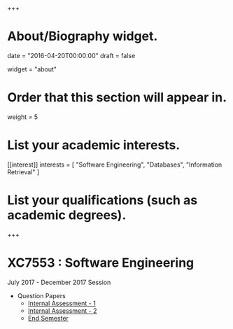 +++
# About/Biography widget.

date = "2016-04-20T00:00:00"
draft = false

widget = "about"

# Order that this section will appear in.
weight = 5

# List your academic interests.
[[interest]]
  interests = [
    "Software Engineering",
    "Databases",
    "Information Retrieval"
  ]

# List your qualifications (such as academic degrees).


+++

# XC7553 : Software Engineering
 July 2017 - December 2017 Session

- Question Papers
	- [Internal Assessment - 1](http://ekalayvan.github.io/SOA-Lab/test.pdf)  
	- [Internal Assessment - 2](http://ekalayvan.github.io/SOA-Lab/test.pdf)  
	- [End Semester](http://ekalayvan.github.io/SOA-Lab/test.pdf)
